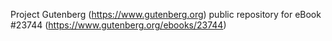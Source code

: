 Project Gutenberg (https://www.gutenberg.org) public repository for eBook #23744 (https://www.gutenberg.org/ebooks/23744)
